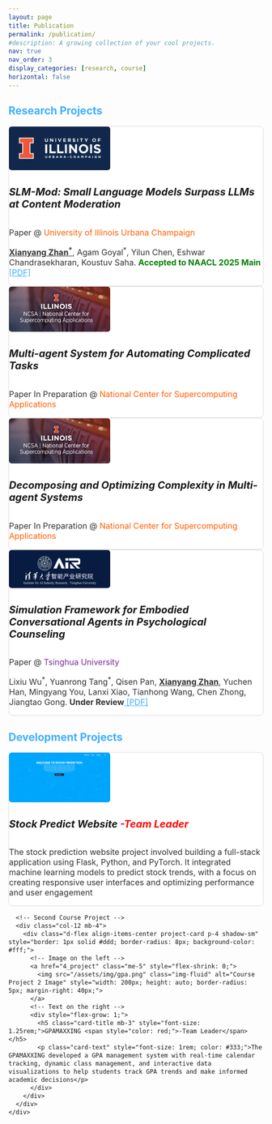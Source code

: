 ```yaml
---
layout: page
title: Publication
permalink: /publication/
#description: A growing collection of your cool projects.
nav: true
nav_order: 3
display_categories: [research, course]
horizontal: false
---
```




<!-- pages/projects.md -->

<div class="projects">
  <!-- Research Projects Section -->
<h2 class="category mb-4"><span style="color: #3fafff;">Research Projects</span></h2>
  <div class="container">
    <div class="row mb-4">
      <!-- First Research Project -->
      <div class="col-12 mb-4">
        <div class="d-flex align-items-center project-card p-4 shadow-sm" style="border: 1px solid #ddd; border-radius: 8px; background-color: #fff;">
          <!-- Image on the left -->
          <a href="1_project" class="me-5" style="flex-shrink: 0;">
            <img src="/assets/img/UIUC.png" class="img-fluid" alt="Research Project 1 Image" style="width: 200px; height: auto; border-radius: 5px; margin-right: 40px;">
          </a>
          <!-- Text on the right -->
          <div style="flex-grow: 1;">
            <h5 class="card-title mb-3" style="font-size: 1.25rem;">SLM-Mod: Small Language Models Surpass LLMs at Content Moderation</h5>
            <p class="card-text" style="font-size: 1rem; color: #333;">Paper @ <span style="color: #ff5f05;">University of Illinois Urbana Champaign</span> </p>
              <p class="card-text" style="font-size: 1rem; color: #333;"><u><b>Xianyang Zhan<sup>*</sup></b></u>, Agam Goyal<sup>*</sup>, Yilun Chen, Eshwar Chandrasekharan, Koustuv Saha. <b style="color: green;">Accepted to NAACL 2025 Main</b><a href="https://arxiv.org/pdf/2410.13155" style="color: #3fafff;"> [PDF]</a></p>
          </div>
        </div>
      </div>
      <!-- Second Research Project -->
      <div class="col-12 mb-4">
        <div class="d-flex align-items-center project-card p-4 shadow-sm" style="border: 1px solid #ddd; border-radius: 8px; background-color: #fff;">
          <!-- Image on the left -->
          <a href="2_project" class="me-5" style="flex-shrink: 0;">
            <img src="/assets/img/ncsa.png" class="img-fluid" alt="Research Project 2 Image" style="width: 200px; height: auto; border-radius: 5px; margin-right: 40px;">
          </a>
          <!-- Text on the right -->
          <div style="flex-grow: 1;">
            <h5 class="card-title mb-3" style="font-size: 1.25rem;">Multi-agent System for Automating Complicated Tasks</h5>
            <p class="card-text" style="font-size: 1rem; color: #333;">Paper In Preparation @ <span style="color: #ff5f05;">National Center for Supercomputing Applications</span> </p>
          </div>
        </div> 
      </div>
        <!-- Fourth Research Project -->
      <div class="col-12 mb-4">
        <div class="d-flex align-items-center project-card p-4 shadow-sm" style="border: 1px solid #ddd; border-radius: 8px; background-color: #fff;">
          <!-- Image on the left -->
          <a href="2_project" class="me-5" style="flex-shrink: 0;">
            <img src="/assets/img/ncsa.png" class="img-fluid" alt="Research Project 2 Image" style="width: 200px; height: auto; border-radius: 5px; margin-right: 40px;">
          </a>
          <!-- Text on the right -->
          <div style="flex-grow: 1;">
            <h5 class="card-title mb-3" style="font-size: 1.25rem;">Decomposing and Optimizing Complexity in Multi-agent Systems</h5>
            <p class="card-text" style="font-size: 1rem; color: #333;">Paper In Preparation @ <span style="color: #ff5f05;">National Center for Supercomputing Applications</span> </p>
          </div>
        </div> 
      </div>
            <!-- Third Research Project -->
      <div class="col-12 mb-4">
        <div class="d-flex align-items-center project-card p-4 shadow-sm" style="border: 1px solid #ddd; border-radius: 8px; background-color: #fff;">
          <!-- Image on the left -->
          <a href="1_project" class="me-5" style="flex-shrink: 0;">
            <img src="/assets/img/AIR.png" class="img-fluid" alt="Research Project 3 Image" style="width: 200px; height: auto; border-radius: 5px; margin-right: 40px;">
          </a>
          <!-- Text on the right -->
          <div style="flex-grow: 1;">
            <h5 class="card-title mb-3" style="font-size: 1.25rem;">Simulation Framework for Embodied Conversational Agents in Psychological Counseling</h5>
            <p class="card-text" style="font-size: 1rem; color: #333;">Paper @ <span style="color: #7c2e9a;">Tsinghua University</span> </p>
            <p class="card-text" style="font-size: 1rem; color: #333;">Lixiu Wu<sup>*</sup>, Yuanrong Tang<sup>*</sup>, Qisen Pan, <u><b>Xianyang Zhan</b></u>, Yuchen Han, Mingyang You, Lanxi Xiao, Tianhong Wang, Chen Zhong, Jiangtao Gong. <b>Under Review</b><a href="https://arxiv.org/pdf/2410.22041v1" style="color: #3fafff;"> [PDF]</a></p>
          </div>
        </div>
      </div>
    </div>
  </div>
  
  <!-- Course Projects Section -->
  <h2 class="category mb-4"><span style="color: #3fafff;">Development Projects</span></h2>
  <div class="container">
    <div class="row mb-4">
      <!-- First Course Project -->
      <div class="col-12 mb-4">
        <div class="d-flex align-items-center project-card p-4 shadow-sm" style="border: 1px solid #ddd; border-radius: 8px; background-color: #fff;">
          <!-- Image on the left -->
          <a href="3_project" class="me-5" style="flex-shrink: 0;">
            <img src="/assets/img/stock_welcome.jpg" class="img-fluid" alt="Course Project 1 Image" style="width: 200px; height: auto; border-radius: 5px; margin-right: 40px;">
          </a>
          <!-- Text on the right -->
          <div style="flex-grow: 1;">
            <h5 class="card-title mb-3" style="font-size: 1.25rem;">Stock Predict Website <span style="color: red;">-Team Leader</span> </h5>
            <p class="card-text" style="font-size: 1rem; color: #333;">The stock prediction website project involved building a full-stack application using Flask, Python, and PyTorch. It integrated machine learning models to predict stock trends, with a focus on creating responsive user interfaces and optimizing performance and user engagement​</p>
          </div>
        </div>
      </div>
      
      <!-- Second Course Project -->
      <div class="col-12 mb-4">
        <div class="d-flex align-items-center project-card p-4 shadow-sm" style="border: 1px solid #ddd; border-radius: 8px; background-color: #fff;">
          <!-- Image on the left -->
          <a href="4_project" class="me-5" style="flex-shrink: 0;">
            <img src="/assets/img/gpa.png" class="img-fluid" alt="Course Project 2 Image" style="width: 200px; height: auto; border-radius: 5px; margin-right: 40px;">
          </a>
          <!-- Text on the right -->
          <div style="flex-grow: 1;">
            <h5 class="card-title mb-3" style="font-size: 1.25rem;">GPAMAXXING <span style="color: red;">-Team Leader</span></h5>
            <p class="card-text" style="font-size: 1rem; color: #333;">The GPAMAXXING developed a GPA management system with real-time calendar tracking, dynamic class management, and interactive data visualizations to help students track GPA trends and make informed academic decisions​</p>
          </div>
        </div>
      </div>
    </div>
  </div>
</div>
